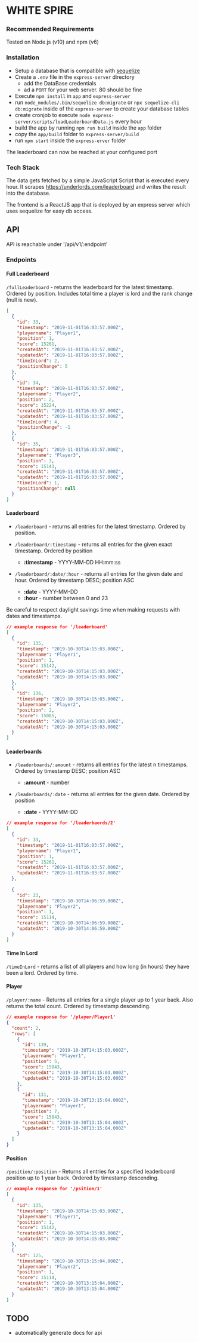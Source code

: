 # WHITE SPIRE

### Recommended Requirements
Tested on Node.js (v10) and npm (v6)

### Installation
- Setup a database that is compatible with [sequelize](https://sequelize.org/)
- Create a `.env` file in the `express-server` directory
  - add the DataBase credentials
  - ad a `PORT` for your web server. 80 should be fine
- Execute `npm install` in `app` and `express-server`
- run `node_modules/.bin/sequelize db:migrate` or `npx sequelize-cli db:migrate` inside of the `express-server` to create your database tables
- create cronjob to execute `node express-server/scripts/loadLeaderboardData.js` every hour
- build the app by running `npm run build` inside the `app` folder
- copy the `app/build` folder to `express-server/build`
- run `npm start` inside the `express-erver` folder

The leaderboard can now be reached at your configured port

### Tech Stack

The data gets fetched by a simple JavaScript Script that is executed every hour.
It scrapes https://underlords.com/leaderboard and writes the result into the database.

The frontend is a ReactJS app that is deployed by an express server which uses sequelize for easy db access.

## API
API is reachable under '/api/v1/:endpoint'

### Endpoints

#### Full Leaderboard
`/fullLeaderboard` - returns the leaderboard for the latest timestamp. Ordered by position.
Includes total time a player is lord and the rank change (null is new).

```json
[
  {
    "id": 33,
    "timestamp": "2019-11-01T16:03:57.000Z",
    "playername": "Player1",
    "position": 1,
    "score": 15261,
    "createdAt": "2019-11-01T16:03:57.000Z",
    "updatedAt": "2019-11-01T16:03:57.000Z",
    "timeInLord": 2,
    "positionChange": 5
  },
  {
    "id": 34,
    "timestamp": "2019-11-01T16:03:57.000Z",
    "playername": "Player2",
    "position": 2,
    "score": 15224,
    "createdAt": "2019-11-01T16:03:57.000Z",
    "updatedAt": "2019-11-01T16:03:57.000Z",
    "timeInLord": 4,
    "positionChange": -1
  },
  {
    "id": 35,
    "timestamp": "2019-11-01T16:03:57.000Z",
    "playername": "Player3",
    "position": 3,
    "score": 15143,
    "createdAt": "2019-11-01T16:03:57.000Z",
    "updatedAt": "2019-11-01T16:03:57.000Z",
    "timeInLord": 1,
    "positionChange": null
  }
]
```

#### Leaderboard
- `/leaderboard` - returns all entries for the latest timestamp. Ordered by position.

- `/leaderboard/:timestamp` - returns all entries for the given exact timestamp. Ordered by position

  - **:timestamp** - YYYY-MM-DD HH:mm:ss

- `/leaderboard/:date/:hour` - returns all entries for the given date and hour. Ordered by timestamp DESC; position ASC
  - **:date** - YYYY-MM-DD
  - **:hour** - number between 0 and 23

Be careful to respect daylight savings time when making requests with dates and timestamps.

```json
// example response for '/leaderboard'
[
  {
    "id": 135,
    "timestamp": "2019-10-30T14:15:03.000Z",
    "playername": "Player1",
    "position": 1,
    "score": 15142,
    "createdAt": "2019-10-30T14:15:03.000Z",
    "updatedAt": "2019-10-30T14:15:03.000Z"
  },
  {
    "id": 136,
    "timestamp": "2019-10-30T14:15:03.000Z",
    "playername": "Player2",
    "position": 2,
    "score": 15085,
    "createdAt": "2019-10-30T14:15:03.000Z",
    "updatedAt": "2019-10-30T14:15:03.000Z"
  }
]
```

#### Leaderboards
- `/leaderboards/:amount` - returns all entries for the latest n timestamps. Ordered by timestamp DESC; position ASC

  - **:amount** - number

- `/leaderboards/:date` - returns all entries for the given date. Ordered by position

  - **:date** - YYYY-MM-DD


```json
// example response for '/leaderbaords/2'
[
  {
    "id": 33,
    "timestamp": "2019-11-01T16:03:57.000Z",
    "playername": "Player1",
    "position": 1,
    "score": 15261,
    "createdAt": "2019-11-01T16:03:57.000Z",
    "updatedAt": "2019-11-01T16:03:57.000Z"
  },
  
  {
    "id": 23,
    "timestamp": "2019-10-30T14:06:59.000Z",
    "playername": "Player2",
    "position": 1,
    "score": 15114,
    "createdAt": "2019-10-30T14:06:59.000Z",
    "updatedAt": "2019-10-30T14:06:59.000Z"
  }
]
```

#### Time In Lord

`/timeInLord` - returns a list of all players and how long (in hours) they have been a lord. Ordered by time.

#### Player
`/player/:name` - Returns all entries for a single player up to 1 year back. Also returns the total count. Ordered by timestamp descending.

```json
// example response for '/player/Player1'
{
  "count": 2,
  "rows": [
    {
      "id": 139,
      "timestamp": "2019-10-30T14:15:03.000Z",
      "playername": "Player1",
      "position": 5,
      "score": 15043,
      "createdAt": "2019-10-30T14:15:03.000Z",
      "updatedAt": "2019-10-30T14:15:03.000Z"
    },
    {
      "id": 131,
      "timestamp": "2019-10-30T13:15:04.000Z",
      "playername": "Player1",
      "position": 7,
      "score": 15043,
      "createdAt": "2019-10-30T13:15:04.000Z",
      "updatedAt": "2019-10-30T13:15:04.000Z"
    }
  ]
}
```



#### Position
`/position/:position` - Returns all entries for a specified leaderboard position up to 1 year back. Ordered by timestamp descending.

```json
// example response for '/psition/1'
[
  {
    "id": 135,
    "timestamp": "2019-10-30T14:15:03.000Z",
    "playername": "Player1",
    "position": 1,
    "score": 15142,
    "createdAt": "2019-10-30T14:15:03.000Z",
    "updatedAt": "2019-10-30T14:15:03.000Z"
  },
  {
    "id": 125,
    "timestamp": "2019-10-30T13:15:04.000Z",
    "playername": "Player2",
    "position": 1,
    "score": 15114,
    "createdAt": "2019-10-30T13:15:04.000Z",
    "updatedAt": "2019-10-30T13:15:04.000Z"
  }
]
```

## TODO
- automatically generate docs for api
